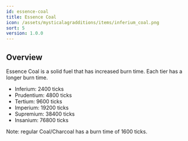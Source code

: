 ```yaml
---
id: essence-coal
title: Essence Coal
icon: /assets/mysticalagradditions/items/inferium_coal.png
sort: 5
version: 1.0.0
---
```


## Overview

Essence Coal is a solid fuel that has increased burn time. Each tier has a longer burn time.

- Inferium: 2400 ticks
- Prudentium: 4800 ticks
- Tertium: 9600 ticks
- Imperium: 19200 ticks
- Supremium: 38400 ticks
- Insanium: 76800 ticks

Note: regular Coal/Charcoal has a burn time of 1600 ticks.

